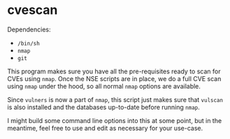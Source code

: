 # cvescan

Dependencies:
- `/bin/sh`
- `nmap`
- `git`

This program makes sure you have all the pre-requisites ready to scan for CVEs using `nmap`.
Once the NSE scripts are in place, we do a full CVE scan using `nmap` under the hood, so all normal `nmap` options are available.

Since `vulners` is now a part of `nmap`, this script just makes sure that `vulscan` is also installed and the databases up-to-date
before running `nmap`.

I might build some command line options into this at some point, but in the meantime, feel free to use and edit as necessary for your use-case. 

